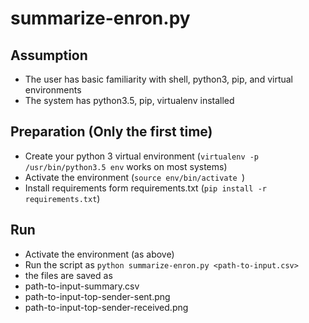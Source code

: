 # summarize-enron.py

## Assumption
- The user has basic familiarity with shell, python3, pip, and virtual environments
- The system has python3.5, pip, virtualenv installed

## Preparation (Only the first time)
- Create your python 3 virtual environment (```virtualenv -p /usr/bin/python3.5 env``` works on most systems)
- Activate the environment (```source env/bin/activate ```)
- Install requirements form requirements.txt (```pip install -r requirements.txt```)

## Run
- Activate the environment (as above)
- Run the script as  ```python summarize-enron.py <path-to-input.csv>```
- the files are saved as
 - path-to-input-summary.csv
 - path-to-input-top-sender-sent.png
 - path-to-input-top-sender-received.png

